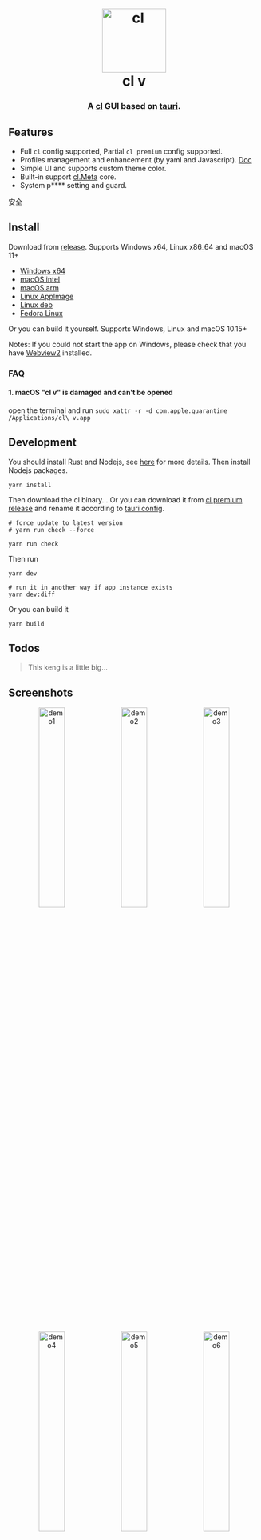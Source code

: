 <h1 align="center">
  <img src="./src/assets/image/logo.png" alt="cl" width="128" />
  <br>
  cl v
  <br>
</h1>

<h3 align="center">
A <a href="https://github.com/Dreamacro/cl">cl</a> GUI based on <a href="https://github.com/tauri-apps/tauri">tauri</a>.
</h3>

## Features

- Full `cl` config supported, Partial `cl premium` config supported.
- Profiles management and enhancement (by yaml and Javascript). [Doc](https://github.com/zzzgydi/cl-v/wiki/%E4%BD%BF%E7%94%A8%E6%8C%87%E5%8D%97)
- Simple UI and supports custom theme color.
- Built-in support [cl.Meta](https://github.com/MetaCubeX/cl.Meta) core.
- System p**** setting and guard.


</details>

安全

</details>

## Install

Download from [release](https://github.com/zzzgydi/cl-v/releases). Supports Windows x64, Linux x86_64 and macOS 11+

- [Windows x64](https://github.com/zzzgydi/cl-v/releases/download/v1.3.8/cl.v_1.3.8_x64_en-US.msi)
- [macOS intel](https://github.com/zzzgydi/cl-v/releases/download/v1.3.8/cl.v_1.3.8_x64.dmg)
- [macOS arm](https://github.com/zzzgydi/cl-v/releases/download/v1.3.8/cl.v_1.3.8_aarch64.dmg)
- [Linux AppImage](https://github.com/zzzgydi/cl-v/releases/download/v1.3.8/cl-v_1.3.8_amd64.AppImage)
- [Linux deb](https://github.com/zzzgydi/cl-v/releases/download/v1.3.8/cl-v_1.3.8_amd64.deb)
- [Fedora Linux](https://github.com/zzzgydi/cl-v/issues/352)

Or you can build it yourself. Supports Windows, Linux and macOS 10.15+

Notes: If you could not start the app on Windows, please check that you have [Webview2](https://developer.microsoft.com/en-us/microsoft-edge/webview2/#download-section) installed.

### FAQ

#### 1. **macOS** "cl v" is damaged and can't be opened

open the terminal and run `sudo xattr -r -d com.apple.quarantine /Applications/cl\ v.app`

## Development

You should install Rust and Nodejs, see [here](https://tauri.app/v1/guides/getting-started/prerequisites) for more details. Then install Nodejs packages.

```shell
yarn install
```

Then download the cl binary... Or you can download it from [cl premium release](https://github.com/Dreamacro/cl/releases/tag/premium) and rename it according to [tauri config](https://tauri.studio/docs/api/config/#tauri.bundle.externalBin).

```shell
# force update to latest version
# yarn run check --force

yarn run check
```

Then run

```shell
yarn dev

# run it in another way if app instance exists
yarn dev:diff
```

Or you can build it

```shell
yarn build
```

## Todos

> This keng is a little big...

## Screenshots

<div align="center">
  <img src="./docs/demo1.png" alt="demo1" width="32%" />
  <img src="./docs/demo2.png" alt="demo2" width="32%" />
  <img src="./docs/demo3.png" alt="demo3" width="32%" />
  <img src="./docs/demo4.png" alt="demo4" width="32%" />
  <img src="./docs/demo5.png" alt="demo5" width="32%" />
  <img src="./docs/demo6.png" alt="demo6" width="32%" />
</div>

### Custom Theme

<div align="center">
  <img src="./docs/color1.png" alt="demo1" width="16%" />
  <img src="./docs/color2.png" alt="demo2" width="16%" />
  <img src="./docs/color3.png" alt="demo3" width="16%" />
  <img src="./docs/color4.png" alt="demo4" width="16%" />
  <img src="./docs/color5.png" alt="demo5" width="16%" />
  <img src="./docs/color6.png" alt="demo6" width="16%" />
</div>

## Disclaimer

This is a learning project for Rust practice.

## Contributions

Issue and PR welcome!

## Acknowledgement

cl v was based on or inspired by these projects and so on:

- [tauri-apps/tauri](https://github.com/tauri-apps/tauri): Build smaller, faster, and more secure desktop applications with a web frontend.
- [Dreamacro/cl](https://github.com/Dreamacro/cl): A rule-based tunnel in Go.
- [MetaCubeX/cl.Meta](https://github.com/MetaCubeX/cl.Meta): A rule-based tunnel in Go.
- [Fndroid/cl_for_windows_pkg](https://github.com/Fndroid/cl_for_windows_pkg): A Windows/macOS GUI based on cl.
- [vitejs/vite](https://github.com/vitejs/vite): Next generation frontend tooling. It's fast!

## License

GPL-3.0 License. See [License here](./LICENSE) for details.
